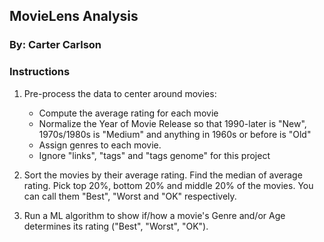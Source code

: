 ## MovieLens Analysis
### By: Carter Carlson


### Instructions

1. Pre-process the data to center around movies:
   - Compute the average rating for each movie
   -  Normalize the Year of Movie Release so that 1990-later is "New", 1970s/1980s is "Medium" and anything in 1960s or before is "Old"
   - Assign genres to each movie.
   - Ignore "links", "tags" and "tags genome" for this project

2. Sort the movies by their average rating. Find the median of average rating. Pick top 20%, bottom 20% and middle 20% of the movies. You can call them "Best", "Worst and "OK" respectively.

3. Run a ML algorithm to show if/how a movie's Genre and/or Age determines its rating ("Best", "Worst", "OK").

